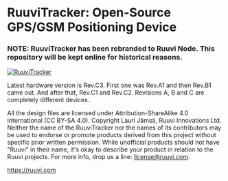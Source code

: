 # RuuviTracker: Open-Source GPS/GSM Positioning Device

### NOTE: RuuviTracker has been rebranded to Ruuvi Node. This repository will be kept online for historical reasons.

[![RuuviTracker](https://github.com/ruuvi/ruuvitracker_hw/raw/master/ruuvitracker_revc3.jpg)](http://ruuvi.com)

Latest hardware version is Rev.C3. First one was Rev.A1 and then Rev.B1 came out. And after that, Rev.C1 and Rev.C2. Revisions A, B and C are completely different devices.

All the design files are licensed under Attribution-ShareAlike 4.0 International (CC BY-SA 4.0). Copyright Lauri Jämsä, Ruuvi Innovations Ltd. Neither the name of the RuuviTracker nor the names of its contributors may be used to endorse or promote products derived from this project without specific prior written permission. While unofficial products should not have "Ruuvi" in their name, it's okay to describe your product in relation to the Ruuvi projects. For more info, drop us a line: license@ruuvi.com.

https://ruuvi.com
